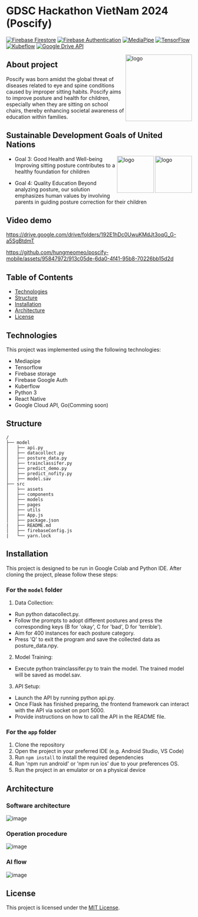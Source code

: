 
# GDSC Hackathon VietNam 2024 (Poscify)

[![Firebase Firestore](https://img.shields.io/badge/Firebase-Firestore-blue?logo=firebase)](https://firebase.google.com/docs/firestore)
[![Firebase Authentication](https://img.shields.io/badge/Firebase-Authentication-orange?logo=firebase)](https://firebase.google.com/docs/auth)
[![MediaPipe](https://img.shields.io/badge/MediaPipe-Visit-blue?style=flat-square&logo=mediapipe)](https://mediapipe.dev/)
[![TensorFlow](https://img.shields.io/badge/TensorFlow-Explore-orange?style=flat-square&logo=tensorflow)](https://www.tensorflow.org/)
[![Kubeflow](https://img.shields.io/badge/Kubeflow-Discover-brightgreen?style=flat-square&logo=kubeflow)](https://www.kubeflow.org/)
[![Google Drive API](https://img.shields.io/badge/Google%20Drive%20API-Documentation-yellow?style=flat-square&logo=google-drive)](https://developers.google.com/drive)




<img align="right" width="180" alt="logo" src="https://github.com/hungmeomeo/poscify-mobile/assets/95847972/c59b1fa6-8696-4f81-9aba-a63fe891848e">

## About project
Poscify was born amidst the global threat of diseases related to eye and spine conditions caused by improper sitting habits. Poscify aims to improve posture and health for children, especially when they are sitting on school chairs, thereby enhancing societal awareness of education within families.
## Sustainable Development Goals of United Nations

<img align="right" width="100" alt="logo" src="https://github.com/hungmeomeo/poscify-mobile/assets/95847972/376699e3-3004-454b-9708-23fb77820f0f">
<img align="right" width="100" alt="logo" src="https://github.com/hungmeomeo/poscify-mobile/assets/95847972/8ab286ae-410f-4ebf-b501-e8edf581ff5a">




- Goal 3: Good Health and Well-being
Improving sitting posture contributes to a healthy foundation for children

- Goal 4: Quality Education 
Beyond analyzing posture, our solution emphasizes human values by involving parents in guiding posture correction for their children


## Video demo

https://drive.google.com/drive/folders/192E1hDc0UwuKMdJt3oqG_G-a5SgBtdmT


https://github.com/hungmeomeo/poscify-mobile/assets/95847972/913c05de-6da0-4f41-95b8-70226bb15d2d






## Table of Contents
- [Technologies](#technologies)
- [Structure](#structure)
- [Installation](#installation)
- [Architecture](#architecture)
- [License](#license)

## Technologies 
This project was implemented using the following technologies:
- Mediapipe
- Tensorflow
- Firebase storage
- Firebase Google Auth
- Kuberflow
- Python 3
- React Native
- Google Cloud API, Go(Comming soon)


## Structure

```text
/
├── model
│   ├── api.py
│   ├── datacollect.py
│   ├── posture_data.py
│   ├── trainclassifer.py
│   ├── predict_demo.py
│   ├── predict_nofity.py
│   ├── model.sav
├── src
│   ├── assets
│   ├── components
│   ├── models
│   ├── pages
│   ├── utils
│   ├── App.js
│   ├── package.json
|   ├── README.md
│   ├── firebaseConfig.js
|   └── yarn.lock
```


## Installation
This project is designed to be run in Google Colab and Python IDE. After cloning the project, please follow these steps:

### For the `model` folder
1. Data Collection:

- Run python datacollect.py.
- Follow the prompts to adopt different postures and press the corresponding keys (B for 'okay', C for 'bad', D for 'terrible').
- Aim for 400 instances for each posture category.
- Press 'Q' to exit the program and save the collected data as posture_data.npy.
2. Model Training:

- Execute python trainclassifer.py to train the model. The trained model will be saved as model.sav.
3. API Setup:

- Launch the API by running python api.py.
- Once Flask has finished preparing, the frontend framework can interact with the API via socket on port 5000.
- Provide instructions on how to call the API in the README file.

### For the `app` folder
1. Clone the repository
2. Open the project in your preferred IDE (e.g. Android Studio, VS Code)
3. Run `npm install` to install the required dependencies
4. Run 'npm run android' or 'npm run ios' due to your preferences OS.
5. Run the project in an emulator or on a physical device

## Architecture
### Software architecture
![image](https://github.com/hungmeomeo/poscify-mobile/assets/95847972/895abed7-b0dd-485d-a025-50df60d6b629)
### Operation procedure
![image](https://github.com/hungmeomeo/poscify-mobile/assets/95847972/03284e75-cf01-48b4-8532-7a27e7d49be7)
### AI flow
![image](https://github.com/hungmeomeo/poscify-mobile/assets/95847972/6219dfaa-b0a5-4c09-b630-716ac4f204a2)



## License
This project is licensed under the [MIT License](https://opensource.org/licenses/MIT).
